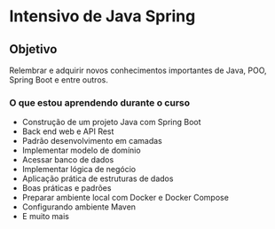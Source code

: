 # Intensivo de Java Spring
## Objetivo
Relembrar e adquirir novos conhecimentos importantes de Java, POO, Spring Boot e entre outros.
### O que estou aprendendo durante o curso
- Construção de um projeto Java com Spring Boot
- Back end web e API Rest
- Padrão desenvolvimento em camadas
- Implementar modelo de domínio
- Acessar banco de dados
- Implementar lógica de negócio
- Aplicação prática de estruturas de dados
- Boas práticas e padrões
- Preparar ambiente local com Docker e Docker Compose
- Configurando ambiente Maven
- E muito mais
